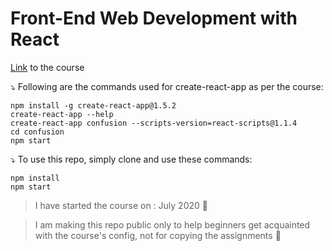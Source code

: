 # Front-End Web Development with React
[Link](https://www.coursera.org/learn/front-end-react) to the course

:arrow_heading_down: Following are the commands used for create-react-app as per the course:

```
npm install -g create-react-app@1.5.2
create-react-app --help
create-react-app confusion --scripts-version=react-scripts@1.1.4
cd confusion
npm start
```
:arrow_heading_down: To use this repo, simply clone and use these commands:
```
npm install
npm start
```
> I have started the course on : July 2020 :ocean: 

> I am making this repo public only to help beginners get acquainted with the course's config, not for copying the assignments :seedling:
